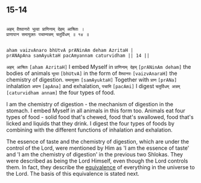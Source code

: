 ## 15-14


```shloka-sa

अहम् वैश्वानरो भूत्वा प्राणिनाम् देहम् आश्रितः ।
प्राणापान समायुक्तः पचाम्यन्नम् चतुर्विधम् ॥ १४ ॥

```
```shloka-sa-hk

aham vaizvAnaro bhUtvA prANinAm deham AzritaH |
prANApAna samAyuktaH pacAmyannam caturvidham || 14 ||

```
`अहम् आश्रितः` `[aham AzritaH]` I embed Myself in `प्राणिनाम् देहम्` `[prANinAm deham]` the bodies of animals `भूत्वा` `[bhUtvA]` in the form of `वैश्वानरः` `[vaizvAnaraH]` the chemistry of digestion. `समायुक्तः` `[samAyuktaH]` Together with `प्राण` `[prANa]` inhalation `अपान` `[apAna]` and exhalation, `पचामि` `[pacAmi]` I digest `चतुर्विधम् अन्नम्` `[caturvidham annam]` the four types of food.

I am the chemistry of digestion - the mechanism of digestion in the stomach. I embed Myself in all animals in this form too. Animals eat four types of food - solid food that's chewed, food that's swallowed, food that's licked and liquids that they drink. I digest the four types of foods by combining with the different functions of inhalation and exhalation. 

The essence of taste and the chemistry of digestion, which are under the control of the Lord, were mentioned by Him as 'I am the essence of taste' and 'I am the chemistry of digestion' in the previous two Shlokas. They were described as being the Lord Himself, even though the Lord controls them. In fact, they describe the 
[equivalence](10-39.md)
 of everything in the universe to the Lord. The basis of this equivalence is stated next.



